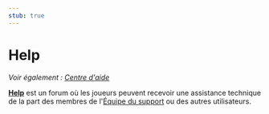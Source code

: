 ```yaml
---
stub: true
---
```


# Help

*Voir également : [Centre d'aide](/wiki/Help_centre)*

[**Help**](https://osu.ppy.sh/community/forums/5) est un forum où les joueurs peuvent recevoir une assistance technique de la part des membres de l'[Équipe du support](/wiki/People/The_Team/Support_Team) ou des autres utilisateurs.
